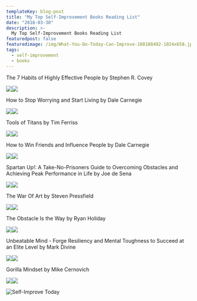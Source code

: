 ```yaml
---
templateKey: blog-post
title: "My Top Self-Improvement Books Reading List"
date: "2018-03-30"
description: >-
  My Top Self-Improvement Books Reading List
featuredpost: false
featuredimage: /img/What-You-Do-Today-Can-Improve-108188492-1024x658.jpg
tags:
  - self-improvement
  - books
---
```


The 7 Habits of Highly Effective People by Stephen R. Covey

[![](//ws-na.amazon-adsystem.com/widgets/q?_encoding=UTF8&ASIN=1451639619&Format=_SL250_&ID=AsinImage&MarketPlace=US&ServiceVersion=20070822&WS=1&tag=bestmoviescre-20)](https://www.amazon.com/Habits-Highly-Effective-People-Powerful/dp/1451639619/ref=as_li_ss_il?ie=UTF8&qid=1522394739&sr=8-1&keywords=The+7+Habits+of+Highly+Effective+People&linkCode=li3&tag=bestmoviescre-20&linkId=ae4230eca619d1ca48ffbfda1d994572)![](https://ir-na.amazon-adsystem.com/e/ir?t=bestmoviescre-20&l=li3&o=1&a=1451639619)

How to Stop Worrying and Start Living by Dale Carnegie

[![](//ws-na.amazon-adsystem.com/widgets/q?_encoding=UTF8&ASIN=B01NCV2RIR&Format=_SL250_&ID=AsinImage&MarketPlace=US&ServiceVersion=20070822&WS=1&tag=bestmoviescre-20)](https://www.amazon.com/How-stop-worrying-start-living-ebook/dp/B01NCV2RIR/ref=as_li_ss_il?s=books&ie=UTF8&qid=1522394818&sr=1-4&keywords=How+to+Stop+Worrying+and+Start+Living&linkCode=li3&tag=bestmoviescre-20&linkId=27465d903394a03734d728f9deefe619)![](https://ir-na.amazon-adsystem.com/e/ir?t=bestmoviescre-20&l=li3&o=1&a=B01NCV2RIR)

Tools of Titans by Tim Ferriss

[![](//ws-na.amazon-adsystem.com/widgets/q?_encoding=UTF8&ASIN=B01HSMRWNU&Format=_SL250_&ID=AsinImage&MarketPlace=US&ServiceVersion=20070822&WS=1&tag=bestmoviescre-20)](https://www.amazon.com/Tools-Titans-Billionaires-World-Class-Performers-ebook/dp/B01HSMRWNU/ref=as_li_ss_il?s=books&ie=UTF8&qid=1522395187&sr=1-1&keywords=tools+of+titans+by+timothy+ferriss&linkCode=li3&tag=bestmoviescre-20&linkId=bd9a2137937b075d00c68ec4e2c1f82d)![](https://ir-na.amazon-adsystem.com/e/ir?t=bestmoviescre-20&l=li3&o=1&a=B01HSMRWNU)

How to Win Friends and Influence People by Dale Carnegie

[![](//ws-na.amazon-adsystem.com/widgets/q?_encoding=UTF8&ASIN=B004U7G81O&Format=_SL250_&ID=AsinImage&MarketPlace=US&ServiceVersion=20070822&WS=1&tag=bestmoviescre-20)](https://www.amazon.com/How-Friends-Influence-People-Digital-ebook/dp/B004U7G81O/ref=as_li_ss_il?s=books&ie=UTF8&qid=1522395280&sr=1-3&keywords=how+to+win+friends+and+influence+people+by+dale+carnegie&linkCode=li3&tag=bestmoviescre-20&linkId=d1a2e3b42eef9de7ee5e0661d10deada)![](https://ir-na.amazon-adsystem.com/e/ir?t=bestmoviescre-20&l=li3&o=1&a=B004U7G81O)

Spartan Up!: A Take-No-Prisoners Guide to Overcoming Obstacles and Achieving Peak Performance in Life by Joe de Sena

[![](//ws-na.amazon-adsystem.com/widgets/q?_encoding=UTF8&ASIN=B01N3UMLB7&Format=_SL250_&ID=AsinImage&MarketPlace=US&ServiceVersion=20070822&WS=1&tag=bestmoviescre-20)](https://www.amazon.com/Spartan-Take-No-Prisoners-Overcoming-Performance-2016-01-05/dp/B01N3UMLB7/ref=as_li_ss_il?s=books&ie=UTF8&qid=1522395539&sr=1-5&keywords=spartan+up&linkCode=li3&tag=bestmoviescre-20&linkId=500a161572a892fcc8891ca71ff31923)![](https://ir-na.amazon-adsystem.com/e/ir?t=bestmoviescre-20&l=li3&o=1&a=B01N3UMLB7)

The War Of Art by Steven Pressfield

[![](//ws-na.amazon-adsystem.com/widgets/q?_encoding=UTF8&ASIN=B01FOD75BE&Format=_SL250_&ID=AsinImage&MarketPlace=US&ServiceVersion=20070822&WS=1&tag=bestmoviescre-20)](https://www.amazon.com/Steven-Pressfield-Through-Creative-Paperback/dp/B01FOD75BE/ref=as_li_ss_il?s=books&ie=UTF8&qid=1522395678&sr=1-4&keywords=the+war+of+art+steven+pressfield&linkCode=li3&tag=bestmoviescre-20&linkId=c7cfad994cb6cccba4859a978d4833fe)![](https://ir-na.amazon-adsystem.com/e/ir?t=bestmoviescre-20&l=li3&o=1&a=B01FOD75BE)

The Obstacle Is the Way by Ryan Holiday

[![](//ws-na.amazon-adsystem.com/widgets/q?_encoding=UTF8&ASIN=B00G3L1B8K&Format=_SL250_&ID=AsinImage&MarketPlace=US&ServiceVersion=20070822&WS=1&tag=bestmoviescre-20)](https://www.amazon.com/Obstacle-Way-Timeless-Turning-Triumph-ebook/dp/B00G3L1B8K/ref=as_li_ss_il?s=books&ie=UTF8&qid=1522397357&sr=1-3&keywords=the+obstacle+is+the+way&linkCode=li3&tag=bestmoviescre-20&linkId=b4f1f23bf4c200ca6f7d0dd03de7ce34)![](https://ir-na.amazon-adsystem.com/e/ir?t=bestmoviescre-20&l=li3&o=1&a=B00G3L1B8K)

Unbeatable Mind - Forge Resiliency and Mental Toughness to Succeed at an Elite Level by Mark Divine

[![](//ws-na.amazon-adsystem.com/widgets/q?_encoding=UTF8&ASIN=1508730512&Format=_SL250_&ID=AsinImage&MarketPlace=US&ServiceVersion=20070822&WS=1&tag=bestmoviescre-20)](https://www.amazon.com/Unbeatable-Mind-Resiliency-Toughness-Succeed/dp/1508730512/ref=as_li_ss_il?s=books&ie=UTF8&qid=1522397420&sr=1-1&keywords=unbeatable+mind+by+mark+divine&linkCode=li3&tag=bestmoviescre-20&linkId=57b5475a08eb37fb9c8f9de399eda2cb)![](https://ir-na.amazon-adsystem.com/e/ir?t=bestmoviescre-20&l=li3&o=1&a=1508730512)

Gorilla Mindset by Mike Cernovich

[![](//ws-na.amazon-adsystem.com/widgets/q?_encoding=UTF8&ASIN=B0100Q4S7E&Format=_SL250_&ID=AsinImage&MarketPlace=US&ServiceVersion=20070822&WS=1&tag=bestmoviescre-20)](https://www.amazon.com/Gorilla-Mindset-Control-Thoughts-Emotions-ebook/dp/B0100Q4S7E/ref=as_li_ss_il?s=books&ie=UTF8&qid=1522397466&sr=1-1&keywords=gorilla+mindset+by+mike+cernovich&linkCode=li3&tag=bestmoviescre-20&linkId=713b189e05b799c222efb780a43c5f94)![](https://ir-na.amazon-adsystem.com/e/ir?t=bestmoviescre-20&l=li3&o=1&a=B0100Q4S7E)

![Self-Improve Today](https://stefantesoi.com/wp-content/uploads/2018/03/What-You-Do-Today-Can-Improve-108188492-1024x658.jpg)
